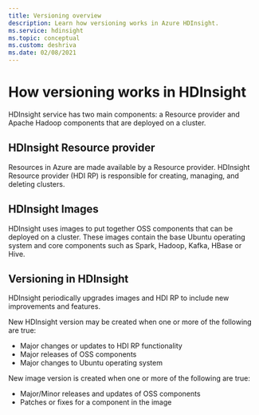```yaml
---
title: Versioning overview 
description: Learn how versioning works in Azure HDInsight.
ms.service: hdinsight
ms.topic: conceptual
ms.custom: deshriva
ms.date: 02/08/2021
---
```


# How versioning works in HDInsight

HDInsight service has two main components: a Resource provider and Apache Hadoop components that are deployed on a cluster. 

## HDInsight Resource provider

Resources in Azure are made available by a Resource provider. HDInsight Resource provider (HDI RP) is responsible for creating, managing, and deleting clusters.

## HDInsight Images

HDInsight uses images to put together OSS components that can be deployed on a cluster. These images contain the base Ubuntu operating system and core components such as Spark, Hadoop, Kafka, HBase or Hive.

## Versioning in HDInsight

HDInsight periodically upgrades images and HDI RP to include new improvements and features.

New HDInsight version may be created when one or more of the following are true:

- Major changes or updates to HDI RP functionality
- Major releases of OSS components
- Major changes to Ubuntu operating system

New image version is created when one or more of the following are true:

- Major/Minor releases and updates of OSS components
- Patches or fixes for a component in the image
